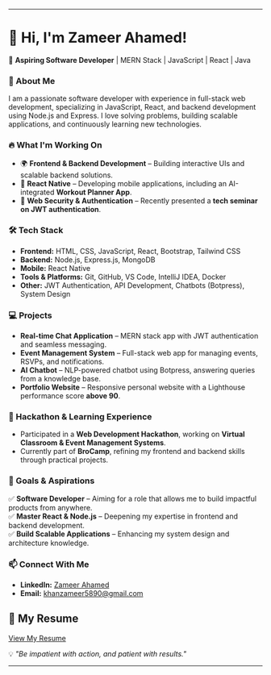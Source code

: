 
---

# 👋 Hi, I'm Zameer Ahamed!  

🚀 **Aspiring Software Developer** | MERN Stack | JavaScript | React | Java  

### 🌟 About Me  
I am a passionate software developer with experience in full-stack web development, specializing in JavaScript, React, and backend development using Node.js and Express. I love solving problems, building scalable applications, and continuously learning new technologies.  

### 🔥 What I'm Working On  
- 🌍 **Frontend & Backend Development** – Building interactive UIs and scalable backend solutions.  
- 📱 **React Native** – Developing mobile applications, including an AI-integrated **Workout Planner App**.  
- 🔐 **Web Security & Authentication** – Recently presented a **tech seminar on JWT authentication**.  

### 🛠️ Tech Stack  
- **Frontend:** HTML, CSS, JavaScript, React, Bootstrap, Tailwind CSS  
- **Backend:** Node.js, Express.js, MongoDB  
- **Mobile:** React Native  
- **Tools & Platforms:** Git, GitHub, VS Code, IntelliJ IDEA, Docker  
- **Other:** JWT Authentication, API Development, Chatbots (Botpress), System Design  

### 💻 Projects  
- **Real-time Chat Application** – MERN stack app with JWT authentication and seamless messaging.  
- **Event Management System** – Full-stack web app for managing events, RSVPs, and notifications.  
- **AI Chatbot** – NLP-powered chatbot using Botpress, answering queries from a knowledge base.  
- **Portfolio Website** – Responsive personal website with a Lighthouse performance score **above 90**.  

### 🚀 Hackathon & Learning Experience  
- Participated in a **Web Development Hackathon**, working on **Virtual Classroom & Event Management Systems**.  
- Currently part of **BroCamp**, refining my frontend and backend skills through practical projects.  

### 📌 Goals & Aspirations  
✅ **Software Developer** – Aiming for a role that allows me to build impactful products from anywhere.  
✅ **Master React & Node.js** – Deepening my expertise in frontend and backend development.  
✅ **Build Scalable Applications** – Enhancing my system design and architecture knowledge.  

### 📫 Connect With Me  
- **LinkedIn:** [Zameer Ahamed](https://www.linkedin.com/in/zameer-ahmed-khan-014523225/)  
- **Email:** [khanzameer5890@gmail.com](mailto:khanzameer5890@gmail.com)

 ## 📄 My Resume
[View My Resume]([https://github.com/your-username/your-repo/blob/main/resume.pdf](https://github.com/heyzameer/heyzameer/blob/main/Resume_ZameerY.pdf))


💡 _"Be impatient with action, and patient with results."_  

---
